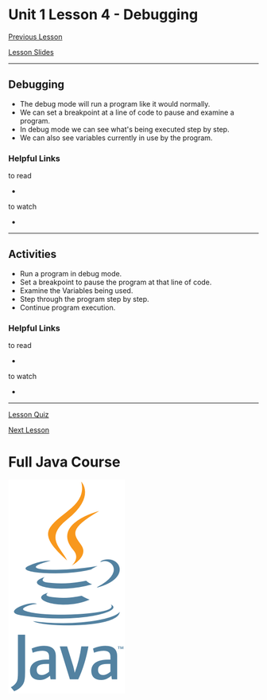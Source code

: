 # Unit 1 Lesson 4 - Debugging

[Previous Lesson](https://github.com/Kevin-Lago/Java-Course-Guide/tree/master/unit_1_getting_started/lesson_3_loops_and_logic#unit-1-lesson-3---loops-and-logic)

[Lesson Slides](https://docs.google.com/presentation/d/12n3w6uJZOmoYhMeCcZnXkBiHMLS3RCe9sPaRFNaY7FI/edit?usp=sharing)

---
## Debugging

- The debug mode will run a program like it would normally.
- We can set a breakpoint at a line of code to pause and examine a program.
- In debug mode we can see what's being executed step by step.
- We can also see variables currently in use by the program.

### Helpful Links

to read

- []()

to watch

- []()

---
## Activities

- Run a program in debug mode.
- Set a breakpoint to pause the program at that line of code.
- Examine the Variables being used.
- Step through the program step by step.
- Continue program execution.

### Helpful Links

to read

- []()

to watch

- []()

---

[Lesson Quiz]()

[Next Lesson](https://github.com/Kevin-Lago/Java-Course-Guide/tree/master/unit_1_getting_started/lesson_5_methods#unit-1-lesson-5---methods)

# Full Java Course

<a href="https://github.com/Kevin-Lago/Java-Course-Guide#java-course-guide">
	<img src="../../java_logo.png" />
</a>


